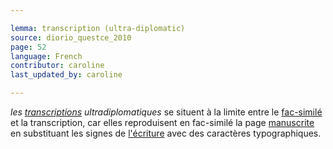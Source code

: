 ```yaml
---

lemma: transcription (ultra-diplomatic)
source: diorio_questce_2010
page: 52
language: French
contributor: caroline
last_updated_by: caroline

---
```


_les [transcriptions](transcription.html) ultradiplomatiques_ se situent à la limite entre le [fac-similé](facsimile.html) et la transcription, car elles reproduisent en fac-similé la page [manuscrite](manuscript.html) en substituant les signes de [l'écriture](writingProduct.html) avec des caractères typographiques.

